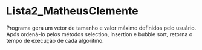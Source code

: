 # Lista2_MatheusClemente
Programa gera um vetor de tamanho e valor máximo definidos pelo usuário. Após ordená-lo pelos métodos selection, insertion e bubble sort, retorna o tempo de execução de cada algoritmo.
